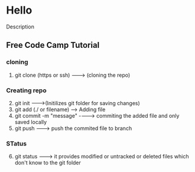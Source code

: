 # Hello
Description

## Free Code Camp Tutorial 

### cloning
1. git clone (https or ssh)   ---> (cloning the repo)


### Creating repo
2. git init                   --->(Initilizes git folder for saving changes)
3. git add (./ or filename)     --> Adding file 
4. git commit -m "message"     ----> commiting the added file and only saved locally
5. git push                      ---> push the commited file to branch


### STatus
6. git status    ---> it provides modified or untracked or deleted files which don't know to the git folder